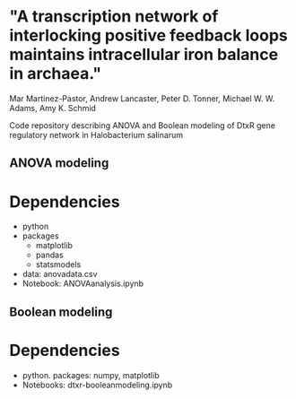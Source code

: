 # "A transcription network of interlocking positive feedback loops maintains intracellular iron balance in archaea."
Mar Martinez-Pastor, Andrew Lancaster, Peter D. Tonner, Michael W. W. Adams, Amy K. Schmid


Code repository describing ANOVA and Boolean modeling of DtxR gene regulatory network in Halobacterium salinarum

## ANOVA modeling
# Dependencies
- python
- packages
  - matplotlib
  - pandas
  - statsmodels
- data: anovadata.csv
- Notebook: ANOVAanalysis.ipynb


## Boolean modeling
# Dependencies
- python. packages: numpy, matplotlib
- Notebooks: dtxr-booleanmodeling.ipynb


